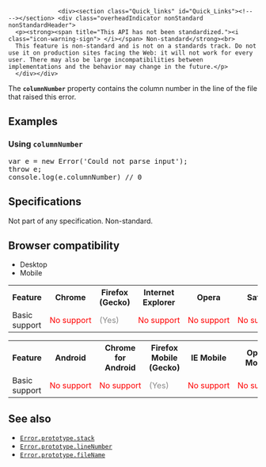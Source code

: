 
                
                  <div><section class="Quick_links" id="Quick_Links"><!-- --></section> <div class="overheadIndicator nonStandard nonStandardHeader"> 
      <p><strong><span title="This API has not been standardized."><i class="icon-warning-sign"> </i></span> Non-standard</strong><br> 
      This feature is non-standard and is not on a standards track. Do not use it on production sites facing the Web: it will not work for every user. There may also be large incompatibilities between implementations and the behavior may change in the future.</p> 
      </div></div>

<p>The <code><strong>columnNumber</strong></code> property contains the column number in the line of the file that raised this error.</p>

<h2 id="Examples">Examples</h2>

<h3 id="Using_columnNumber">Using <code>columnNumber</code></h3>

<pre class="brush: js">var e = new Error(&apos;Could not parse input&apos;);
throw e;
console.log(e.columnNumber) // 0
</pre>

<h2 id="Specifications">Specifications</h2>

<p>Not part of any specification. Non-standard.</p>

<h2 id="Browser_compatibility">Browser compatibility</h2>

<div><div class="htab"> 
    <a name="AutoCompatibilityTable" id="AutoCompatibilityTable"></a> 
    <ul> 
        <li class="selected"><a>Desktop</a></li> 
        <li><a>Mobile</a></li> 
    </ul> 
</div></div>

<div id="compat-desktop">
<table class="compat-table">
 <tbody>
  <tr>
   <th>Feature</th>
   <th>Chrome</th>
   <th>Firefox (Gecko)</th>
   <th>Internet Explorer</th>
   <th>Opera</th>
   <th>Safari</th>
  </tr>
  <tr>
   <td>Basic support</td>
   <td><span style="color: #f00;">No&#xA0;support</span></td>
   <td><span title="Please update this with the earliest version of support." style="color: #888;">(Yes)</span></td>
   <td><span style="color: #f00;">No&#xA0;support</span></td>
   <td><span style="color: #f00;">No&#xA0;support</span></td>
   <td><span style="color: #f00;">No&#xA0;support</span></td>
  </tr>
 </tbody>
</table>
</div>

<div id="compat-mobile">
<table class="compat-table">
 <tbody>
  <tr>
   <th>Feature</th>
   <th>Android</th>
   <th>Chrome for Android</th>
   <th>Firefox Mobile (Gecko)</th>
   <th>IE Mobile</th>
   <th>Opera Mobile</th>
   <th>Safari Mobile</th>
  </tr>
  <tr>
   <td>Basic support</td>
   <td><span style="color: #f00;">No&#xA0;support</span></td>
   <td><span style="color: #f00;">No&#xA0;support</span></td>
   <td><span title="Please update this with the earliest version of support." style="color: #888;">(Yes)</span></td>
   <td><span style="color: #f00;">No&#xA0;support</span></td>
   <td><span style="color: #f00;">No&#xA0;support</span></td>
   <td><span style="color: #f00;">No&#xA0;support</span></td>
  </tr>
 </tbody>
</table>
</div>

<h2 id="See_also">See also</h2>

<ul>
 <li><a title="The non-standard stack property of Error objects offer a trace of which functions were called, in what order, from which line and file, and with what arguments. The stack string proceeds from the most recent calls to earlier ones, leading back to the original global scope call." href="/en-US/docs/Web/JavaScript/Reference/Global_Objects/Error/stack"><code>Error.prototype.stack</code></a> <span title="This API has not been standardized."><i class="icon-warning-sign"> </i></span></li>
 <li><a title="The lineNumber property contains the line number in the file that raised this error." href="/en-US/docs/Web/JavaScript/Reference/Global_Objects/Error/lineNumber"><code>Error.prototype.lineNumber</code></a> <span title="This API has not been standardized."><i class="icon-warning-sign"> </i></span></li>
 <li><a title="The fileName property contains the path to the file that raised this error." href="/en-US/docs/Web/JavaScript/Reference/Global_Objects/Error/fileName"><code>Error.prototype.fileName</code></a> <span title="This API has not been standardized."><i class="icon-warning-sign"> </i></span></li>
</ul>
                
              